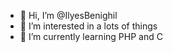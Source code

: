 - 👋 Hi, I’m @IlyesBenighil
- 👀 I’m interested in a lots of things 
- 🌱 I’m currently learning PHP and C

<!---
IlyesBenighil/IlyesBenighil is a ✨ special ✨ repository because its `README.md` (this file) appears on your GitHub profile.
You can click the Preview link to take a look at your changes.
--->
